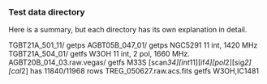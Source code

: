 ### Test data directory

Here is a summary, but each directory has its own explanation in detail.


TGBT21A_501_11/             getps
AGBT05B_047_01/             getps   NGC5291 11 int, 1420 MHz
TGBT21A_504_01/             getfs   W3OH    11 int, 2 pol, 1660 MHz.
AGBT20B_014_03.raw.vegas/   getfs   M33S    [scan*34][int*11][if*4][pol*2][sig*2][cal*2]  has 11840/11968 rows
TREG_050627.raw.acs.fits    getfs   W3OH,IC1481  
